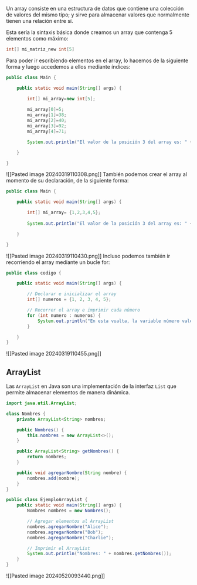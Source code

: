 Un array consiste en una estructura de datos que contiene una colección de valores del mismo tipo; y sirve para almacenar valores que normalmente tienen una relación entre sí.

Esta sería la sintaxis básica donde creamos un array que contenga 5 elementos como máximo:
```java
int[] mi_matriz_new int[5]
```
Para poder ir escribiendo elementos en el array, lo hacemos de la siguiente forma y luego accedemos a ellos mediante índices:
```java
public class Main {

    public static void main(String[] args) {

        int[] mi_array=new int[5];
        
        mi_array[0]=5;
        mi_array[1]=38;
        mi_array[2]=40;
        mi_array[3]=92;
        mi_array[4]=71;

        System.out.println("El valor de la posición 3 del array es: " + mi_array[3]);

    }

}
```
![[Pasted image 20240319110308.png]]
También podemos crear el array al momento de su declaración, de la siguiente forma:
```java
public class Main {

    public static void main(String[] args) {

        int[] mi_array= {1,2,3,4,5};
        
        System.out.println("El valor de la posición 3 del array es: " + mi_array[3]);

    }

}
```
![[Pasted image 20240319110430.png]]
Incluso podemos también ir recorriendo el array mediante un bucle for:
```java
public class codigo {

    public static void main(String[] args) {

        // Declarar e inicializar el array
        int[] numeros = {1, 2, 3, 4, 5};

        // Recorrer el array e imprimir cada número
        for (int numero : numeros) {
            System.out.println("En esta vualta, la variable número vale: " + numero);
        }

    }
}
```
![[Pasted image 20240319110455.png]]
## ArrayList
Las `ArrayList` en Java son una implementación de la interfaz `List` que permite almacenar elementos de manera dinámica.

```java
import java.util.ArrayList;

class Nombres {
    private ArrayList<String> nombres;

    public Nombres() {
        this.nombres = new ArrayList<>();
    }

    public ArrayList<String> getNombres() {
        return nombres;
    }

    public void agregarNombre(String nombre) {
        nombres.add(nombre);
    }
}

public class EjemploArrayList {
    public static void main(String[] args) {
        Nombres nombres = new Nombres();

        // Agregar elementos al ArrayList
        nombres.agregarNombre("Alice");
        nombres.agregarNombre("Bob");
        nombres.agregarNombre("Charlie");

        // Imprimir el ArrayList
        System.out.println("Nombres: " + nombres.getNombres());
    }
}
```
![[Pasted image 20240520093440.png]]
